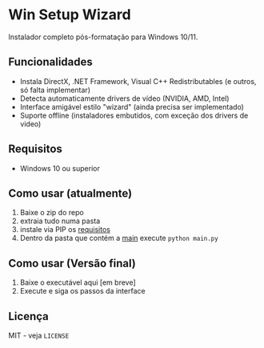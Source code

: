 # Win Setup Wizard

Instalador completo pós-formatação para Windows 10/11.

## Funcionalidades

- Instala DirectX, .NET Framework, Visual C++ Redistributables (e outros, só falta implementar)
- Detecta automaticamente drivers de vídeo (NVIDIA, AMD, Intel)
- Interface amigável estilo "wizard" (ainda precisa ser implementado)
- Suporte offline (instaladores embutidos, com exceção dos drivers de video)

## Requisitos

- Windows 10 ou superior

## Como usar (atualmente)

1. Baixe o zip do repo
2. extraia tudo numa pasta
3. instale via PIP os [requisitos](required_libs.txt)
4. Dentro da pasta que contém a [main](src/main.py) execute ```python main.py```

## Como usar (Versão final)

1. Baixe o executável aqui [em breve]
2. Execute e siga os passos da interface

## Licença

MIT - veja `LICENSE`
